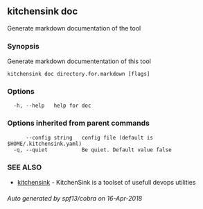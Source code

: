 ## kitchensink doc

Generate markdown documentation of the tool

### Synopsis

Generate markdown documententation of this tool

```
kitchensink doc directory.for.markdown [flags]
```

### Options

```
  -h, --help   help for doc
```

### Options inherited from parent commands

```
      --config string   config file (default is $HOME/.kitchensink.yaml)
  -q, --quiet           Be quiet. Default value false
```

### SEE ALSO

* [kitchensink](kitchensink.md)	 - KitchenSink is a toolset of usefull devops utilities

###### Auto generated by spf13/cobra on 16-Apr-2018
